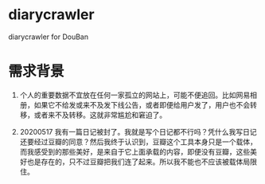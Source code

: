 # diarycrawler
diarycrawler for DouBan

# 需求背景
1. 个人的重要数据不宜放在任何一家孤立的网站上，可能不便追回。比如网易相册，如果它不给发或来不及发下线公告，或者即便给用户发了，用户也不会转移，或者来不及转移。这就非常尴尬和窘迫了。

2. 20200517 我有一篇日记被封了。我就是写个日记都不行吗？凭什么我写日记还要经过豆瓣的同意？然后我终于认识到，豆瓣这个工具本身只是一个载体，而我感受到的那些美好，是来自于它上面承载的内容，即便没有豆瓣，这些美好也是存在的，只不过豆瓣把我们连了起来。所以我不能也不应该被载体局限住。

